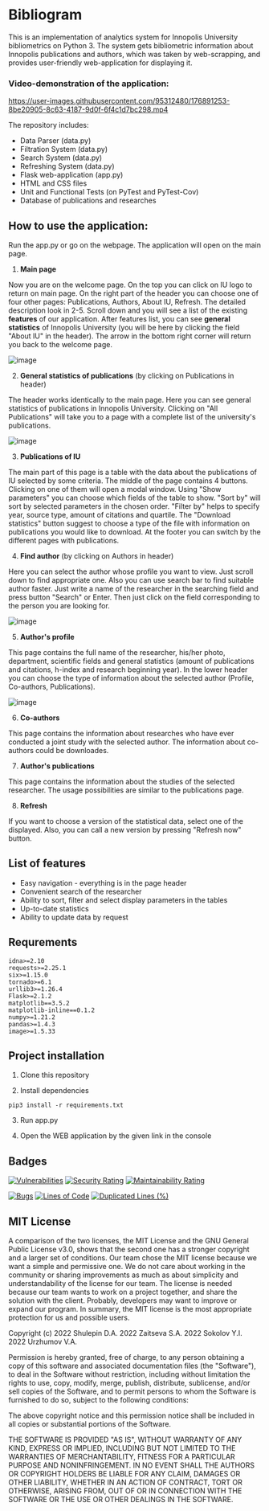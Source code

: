 # Bibliogram
This is an implementation of analytics system for Innopolis University bibliometrics on Python 3. The system gets bibliometric information about Innopolis publications and authors, which was taken by web-scrapping, and provides user-friendly web-application for displaying it.

### Video-demonstration of the application:


https://user-images.githubusercontent.com/95312480/176891253-8be20905-8c63-4187-9d0f-6f4c1d7bc298.mp4


The repository includes:

- Data Parser (data.py)
- Filtration System (data.py)
- Search System (data.py)
- Refreshing System (data.py)
- Flask web-application (app.py)
- HTML and CSS files
- Unit and Functional Tests (on PyTest and PyTest-Cov)
- Database of publications and researches

## How to use the application:
Run the app.py or go on the webpage. The application will open on the main page. 

1. **Main page**

Now you are on the welcome page. 
On the top you can click on IU logo to return on main page. On the right part of the header you can choose one of four other pages: Publications, Authors, About IU, Refresh. The detailed description look in 2-5.
Scroll down and you will see a list of the existing **features** of our application.
After features list, you can see **general statistics** of Innopolis University (you will be here by clicking the field "About IU" in the header).
The arrow in the bottom right corner will return you back to the welcome page.

![image](https://user-images.githubusercontent.com/95312480/176883379-6c1d980b-5849-408a-9d7d-9dcc2809d265.png)


2. **General statistics of publications** (by clicking on Publications in header)

The header works identically to the main page. 
Here you can see general statistics of publications in Innopolis University.
Clicking on "All Publications" will take you to a page with a complete list of the university's publications.

![image](https://user-images.githubusercontent.com/95312480/176883637-2e92102a-94f6-47fc-a040-ac8347de733f.png)


3. **Publications of IU**

The main part of this page is a table with the data about the publications of IU selected by some criteria.
The middle of the page contains 4 buttons. Clicking on one of them will open a modal window. Using "Show parameters" you can choose which fields of the table to show. "Sort by" will sort by selected parameters in the chosen order. "Filter by" helps to specify year, source type, amount of citations and quartile. The "Download statistics" button suggest to choose a type of the file with information on publications you would like to download.
At the footer you can switch by the different pages with publications.

4. **Find author** (by clicking on Authors in header)

Here you can select the author whose profile you want to view. Just scroll down to find appropriate one. 
Also you can use search bar to find suitable author faster. Just write a name of the researcher in the searching field and press button "Search" or Enter. Then just click on the field corresponding to the person you are looking for.

![image](https://user-images.githubusercontent.com/71354878/176884400-d6424cf8-44a8-4cef-abe1-e0daf1a37abf.png)

5. **Author's profile**

This page contains the full name of the researcher, his/her photo, department, scientific fields and general statistics (amount of publications and citations, h-index and research beginning year).
In the lower header you can choose the type of information about the selected author (Profile, Co-authors, Publications).

![image](https://user-images.githubusercontent.com/95312480/176887670-c900eec6-1dba-436b-9c60-a45b0945cddb.png)


6. **Co-authors**

This page contains the information about researches who have ever conducted a joint study with the selected author. The information about co-authors could be downloades.

7. **Author's publications**

This page contains the information about the studies of the selected researcher. The usage possibilities are similar to the publications page. 

8. **Refresh**

If you want to choose a version of the statistical data, select one of the displayed. Also, you can call a new version by pressing "Refresh now" button.

## List of features

+ Easy navigation - everything is in the page header
+ Convenient search of the researcher
+ Ability to sort, filter and select display parameters in the tables
+ Up-to-date statistics
+ Ability to update data by request

## Requrements

```
idna>=2.10                    
requests>=2.25.1
six>=1.15.0
tornado>=6.1
urllib3>=1.26.4
Flask>=2.1.2
matplotlib==3.5.2
matplotlib-inline==0.1.2
numpy>=1.21.2
pandas>=1.4.3
image>=1.5.33
```

## Project installation

1. Clone this repository
  
2. Install dependencies
```
pip3 install -r requirements.txt
```
3. Run app.py

4. Open the WEB application by the given link in the console


## Badges

[![Vulnerabilities](https://sonarcloud.io/api/project_badges/measure?project=InnoSWP_B21-02_Bibliogram&metric=vulnerabilities)](https://sonarcloud.io/summary/new_code?id=InnoSWP_B21-02_Bibliogram)
[![Security Rating](https://sonarcloud.io/api/project_badges/measure?project=InnoSWP_B21-02_Bibliogram&metric=security_rating)](https://sonarcloud.io/summary/new_code?id=InnoSWP_B21-02_Bibliogram)
[![Maintainability Rating](https://sonarcloud.io/api/project_badges/measure?project=InnoSWP_B21-02_Bibliogram&metric=sqale_rating)](https://sonarcloud.io/summary/new_code?id=InnoSWP_B21-02_Bibliogram)

[![Bugs](https://sonarcloud.io/api/project_badges/measure?project=InnoSWP_B21-02_Bibliogram&metric=bugs)](https://sonarcloud.io/summary/new_code?id=InnoSWP_B21-02_Bibliogram)
[![Lines of Code](https://sonarcloud.io/api/project_badges/measure?project=InnoSWP_B21-02_Bibliogram&metric=ncloc)](https://sonarcloud.io/summary/new_code?id=InnoSWP_B21-02_Bibliogram)
[![Duplicated Lines (%)](https://sonarcloud.io/api/project_badges/measure?project=InnoSWP_B21-02_Bibliogram&metric=duplicated_lines_density)](https://sonarcloud.io/summary/new_code?id=InnoSWP_B21-02_Bibliogram)


## MIT License

A comparison of the two licenses, the MIT License and the GNU General Public License v3.0, shows that the second one has a stronger copyright and a larger set of conditions.
Our team chose the MIT license because we want a simple and permissive one. We do not care about working in the community or sharing improvements as much as about simplicity and understandability of the license for our team. The license is needed because our team wants to work on a project together, and share the solution with the client. Probably, developers may want to improve or expand our program. In summary, the MIT license is the most appropriate protection for us and possible users.

Copyright (c) 2022 Shulepin D.A.
              2022 Zaitseva S.A.
              2022 Sokolov Y.I.
              2022 Urzhumov V.A.

Permission is hereby granted, free of charge, to any person obtaining a copy
of this software and associated documentation files (the "Software"), to deal
in the Software without restriction, including without limitation the rights
to use, copy, modify, merge, publish, distribute, sublicense, and/or sell
copies of the Software, and to permit persons to whom the Software is
furnished to do so, subject to the following conditions:

The above copyright notice and this permission notice shall be included in all
copies or substantial portions of the Software.

THE SOFTWARE IS PROVIDED "AS IS", WITHOUT WARRANTY OF ANY KIND, EXPRESS OR
IMPLIED, INCLUDING BUT NOT LIMITED TO THE WARRANTIES OF MERCHANTABILITY,
FITNESS FOR A PARTICULAR PURPOSE AND NONINFRINGEMENT. IN NO EVENT SHALL THE
AUTHORS OR COPYRIGHT HOLDERS BE LIABLE FOR ANY CLAIM, DAMAGES OR OTHER
LIABILITY, WHETHER IN AN ACTION OF CONTRACT, TORT OR OTHERWISE, ARISING FROM,
OUT OF OR IN CONNECTION WITH THE SOFTWARE OR THE USE OR OTHER DEALINGS IN THE
SOFTWARE.
